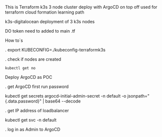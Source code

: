 This is Terraform k3s 3 node cluster deploy with ArgoCD on top off used for terraform cloud formation learning path

k3s-digitalocean deployment of 3 k3s nodes

DO token need to added to main .tf



How to`s
 
  . export KUBECONFIG=./kubeconfig-terraformk3s

  . check if nodes are created

    kubectl get no


Deploy ArgoCD as POC

 . get ArgoCD first run password

   kubectl get secrets argocd-initial-admin-secret -n default -o jsonpath="{.data.password}" | base64 --decode

 . get IP address of loadbalancer

   kubectl get svc -n default

  . log in as Admin to ArgoCD
   



